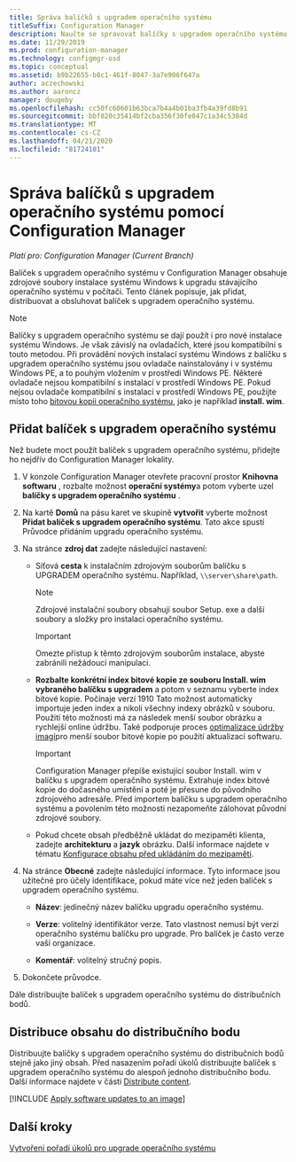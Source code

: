 ```yaml
---
title: Správa balíčků s upgradem operačního systému
titleSuffix: Configuration Manager
description: Naučte se spravovat balíčky s upgradem operačního systému v Configuration Manager.
ms.date: 11/29/2019
ms.prod: configuration-manager
ms.technology: configmgr-osd
ms.topic: conceptual
ms.assetid: b9b22655-b8c1-461f-8047-3a7e906f647a
author: aczechowski
ms.author: aaroncz
manager: dougeby
ms.openlocfilehash: cc50fc60601b63bca7b4a4b01ba3fb4a39fd8b91
ms.sourcegitcommit: bbf820c35414bf2cba356f30fe047c1a34c5384d
ms.translationtype: MT
ms.contentlocale: cs-CZ
ms.lasthandoff: 04/21/2020
ms.locfileid: "81724101"
---
```

# <a name="manage-os-upgrade-packages-with-configuration-manager"></a>Správa balíčků s upgradem operačního systému pomocí Configuration Manager

*Platí pro: Configuration Manager (Current Branch)*

Balíček s upgradem operačního systému v Configuration Manager obsahuje zdrojové soubory instalace systému Windows k upgradu stávajícího operačního systému v počítači. Tento článek popisuje, jak přidat, distribuovat a obsluhovat balíček s upgradem operačního systému.

> [!NOTE]
> Balíčky s upgradem operačního systému se dají použít i pro nové instalace systému Windows. Je však závislý na ovladačích, které jsou kompatibilní s touto metodou. Při provádění nových instalací systému Windows z balíčku s upgradem operačního systému jsou ovladače nainstalovány i v systému Windows PE, a to pouhým vložením v prostředí Windows PE. Některé ovladače nejsou kompatibilní s instalací v prostředí Windows PE. Pokud nejsou ovladače kompatibilní s instalací v prostředí Windows PE, použijte místo toho [bitovou kopii operačního systému](manage-operating-system-images.md), jako je například **install. wim**.

## <a name="add-an-os-upgrade-package"></a><a name="BKMK_AddOSUpgradePkgs"></a>Přidat balíček s upgradem operačního systému  

Než budete moct použít balíček s upgradem operačního systému, přidejte ho nejdřív do Configuration Manager lokality.

1. V konzole Configuration Manager otevřete pracovní prostor **Knihovna softwaru** , rozbalte možnost **operační systémy**a potom vyberte uzel **balíčky s upgradem operačního systému** .  

2. Na kartě **Domů** na pásu karet ve skupině **vytvořit** vyberte možnost **Přidat balíček s upgradem operačního systému**. Tato akce spustí Průvodce přidáním upgradu operačního systému.  

3. Na stránce **zdroj dat** zadejte následující nastavení:

    - Síťová **cesta** k instalačním zdrojovým souborům balíčku s UPGRADEM operačního systému. Například, `\\server\share\path`.  

        > [!NOTE]  
        >  Zdrojové instalační soubory obsahují soubor Setup. exe a další soubory a složky pro instalaci operačního systému.  

        > [!IMPORTANT]  
        >  Omezte přístup k těmto zdrojovým souborům instalace, abyste zabránili nežádoucí manipulaci.  

    - **Rozbalte konkrétní index bitové kopie ze souboru Install. wim vybraného balíčku s upgradem** a potom v seznamu vyberte index bitové kopie.<!--4931110--> Počínaje verzí 1910 Tato možnost automaticky importuje jeden index a nikoli všechny indexy obrázků v souboru. Použití této možnosti má za následek menší soubor obrázku a rychlejší online údržbu. Také podporuje proces [optimalizace údržby imagí](#bkmk_resetbase)pro menší soubor bitové kopie po použití aktualizací softwaru.  

        > [!IMPORTANT]  
        > Configuration Manager přepíše existující soubor Install. wim v balíčku s upgradem operačního systému. Extrahuje index bitové kopie do dočasného umístění a poté je přesune do původního zdrojového adresáře. Před importem balíčku s upgradem operačního systému a povolením této možnosti nezapomeňte zálohovat původní zdrojové soubory.

    - Pokud chcete obsah předběžně ukládat do mezipaměti klienta, zadejte **architekturu** a **jazyk** obrázku. Další informace najdete v tématu [Konfigurace obsahu před ukládáním do mezipaměti](../deploy-use/configure-precache-content.md).  

4. Na stránce **Obecné** zadejte následující informace. Tyto informace jsou užitečné pro účely identifikace, pokud máte více než jeden balíček s upgradem operačního systému.  

    - **Název**: jedinečný název balíčku upgradu operačního systému.  

    - **Verze**: volitelný identifikátor verze. Tato vlastnost nemusí být verzí operačního systému balíčku pro upgrade. Pro balíček je často verze vaší organizace.  

    - **Komentář**: volitelný stručný popis.  

5. Dokončete průvodce.  

Dále distribuujte balíček s upgradem operačního systému do distribučních bodů.  

## <a name="distribute-content-to-a-distribution-point"></a><a name="BKMK_Distribute"></a>Distribuce obsahu do distribučního bodu  

Distribuujte balíčky s upgradem operačního systému do distribučních bodů stejně jako jiný obsah. Před nasazením pořadí úkolů distribuujte balíček s upgradem operačního systému do alespoň jednoho distribučního bodu. Další informace najdete v části [Distribute content](../../core/servers/deploy/configure/deploy-and-manage-content.md#bkmk_distribute).  

[!INCLUDE [Apply software updates to an image](includes/wim-apply-updates.md)]

## <a name="next-steps"></a>Další kroky

[Vytvoření pořadí úkolů pro upgrade operačního systému](../deploy-use/create-a-task-sequence-to-upgrade-an-operating-system.md)
